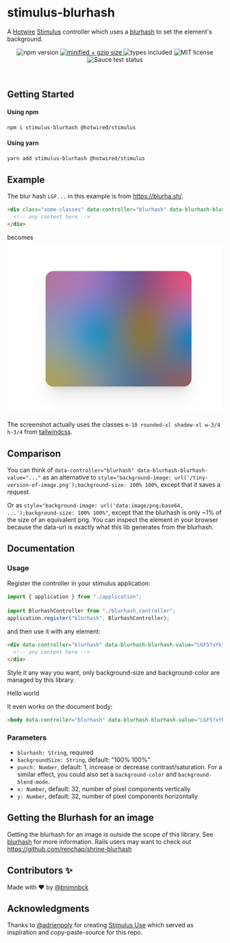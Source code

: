 # stimulus-blurhash

A [Hotwire](https://hotwired.dev/) [Stimulus](https://stimulus.hotwired.dev/) controller which uses a [blurhash](https://blurha.sh/) to set the element's background.

<p align="center">
  <img src="https://badgen.net/npm/v/stimulus-blurhash" alt="npm version">
  <a href="https://bundlephobia.com/result?p=stimulus-blurhash" rel="nofollow">
    <img src="https://badgen.net/bundlephobia/minzip/stimulus-blurhash" alt="minified + gzip size">
  </a>
  <img src="https://badgen.net/npm/types/tslib" alt="types included">
  <img src="https://badgen.net/npm/license/stimulus-blurhash" alt="MIT license">
  <img src="./docs/assets/example-buildstatus-badge.png" alt="Sauce test status">
</p>
<br />


## Getting Started

#### Using npm
```bash
npm i stimulus-blurhash @hotwired/stimulus
```

#### Using yarn
```bash
yarn add stimulus-blurhash @hotwired/stimulus
```

## Example

The blur hash `LGF...` in this example is from https://blurha.sh/.

```html
<div class="some-classes" data-controller="blurhash" data-blurhash-blurhash-value="LGF5?xYk^6#M@-5c,1J5@[or[Q6." data-blurhash-x-value="4" data-blurhash-y-value="3">
  <!-- any content here -->
</div>
```
becomes
<img src="./docs/blurhash-example.png" alt="rendered blurhash">

The screenshot actually uses the classes `m-10 rounded-xl shadow-xl w-3/4 h-3/4` from [tailwindcss](https://tailwindcss.com/).

## Comparison

You can think of `data-controller="blurhash" data-blurhash-blurhash-value="..."` as an alternative to `style="background-image: url('/tiny-version-of-image.png');background-size: 100% 100%`, except that it saves a request.

Or as `style="background-image: url('data:image/png;base64, ...');background-size: 100% 100%"`, except that the blurhash is only ~1% of the size of an equivalent png. You can inspect the element in your browser because the data-url is exactly what this lib generates from the blurhash.

## Documentation

### Usage

Register the controller in your stimulus application:

```js
import { application } from "./application";

import BlurhashController from "./blurhash_controller";
application.register("blurhash", BlurhashController);
```

and then use it with any element:

```html
<div data-controller="blurhash" data-blurhash-blurhash-value="LGF5?xYk^6#M@-5c,1J5@[or[Q6.">
  <!-- any content here -->
</div>
```

Style it any way you want, only background-size and background-color are managed by this library.

<div class="w-96 h-72 flex justify-center items-center text-xl text-white m-10 rounded-xl shadow-xl bg-red-500 bg-blend-difference" data-controller="blurhash" data-blurhash-blurhash-value="LGF5?xYk^6#M@-5c,1J5@[or[Q6.">
  Hello world
</div>

It even works on the document body:

```html
<body data-controller="blurhash" data-blurhash-blurhash-value="LGF5?xYk^6#M@-5c,1J5@[or[Q6.">...</body>
```

### Parameters

* `blurhash: String`, required
* `backgroundSize: String`, default: "100% 100%"
* `punch: Number`, default: 1, increase or decrease contrast/saturation. For a similar effect, you could also set a `background-color` and `background-blend-mode`.
* `x: Number`, default: 32, number of pixel components vertically
* `y: Number`, default: 32, number of pixel components horizontally

## Getting the Blurhash for an image

Getting the blurhash for an image is outside the scope of this library. See [blurhash](https://blurha.sh/) for more information. Rails users may want to check out https://github.com/renchap/shrine-blurhash


## Contributors ✨

Made with :heart: by [@bnjmnbck](https://twitter.com/bnjmnbck)

## Acknowledgments

Thanks to [@adrienpoly](https://twitter.com/adrienpoly) for creating [Stimulus Use](https://github.com/stimulus-use/stimulus-use) which served as inspiration and copy-paste-source for this repo.